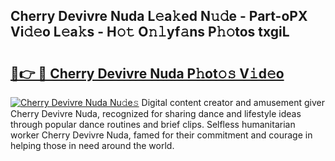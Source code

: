 ## Cherry Devivre Nuda L𝚎a𝚔ed N𝚞𝚍e - Part-oPX Vi𝚍𝚎o L𝚎a𝚔s - H𝚘𝚝 O𝚗𝚕yf𝚊ns P𝚑𝚘tos txgiL

# <h2><a href="http://kfdo68.oniu.top/?m=Cherry+Devivre+Nuda">🔗👉 🔴 Cherry Devivre Nuda P𝚑ot𝚘𝚜 V𝚒d𝚎o</a></h2>

[![Cherry Devivre Nuda Nu𝚍e𝚜](https://i.imgur.com/0qMVB7G.gif)](http://kfdo68.oniu.top/?m=Cherry+Devivre+Nuda)
Digital content creator and amusement giver Cherry Devivre Nuda, recognized for sharing dance and lifestyle ideas through popular dance routines and brief clips. Selfless humanitarian worker Cherry Devivre Nuda, famed for their commitment and courage in helping those in need around the world.  
